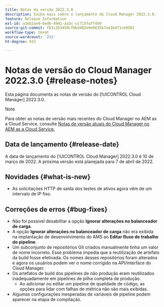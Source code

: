 ```yaml
---
title: Notas da versão 2022.3.0
description: Saiba mais sobre o lançamento do Cloud Manager 2022.3.0.
feature: Release Information
exl-id: a3eb2ae9-6ed6-4941-aa3c-cc715faff459
source-git-commit: fb3c2b3450cfbbd402e9e0635b7ae1bd71ce0501
workflow-type: tm+mt
source-wordcount: '211'
ht-degree: 91%

---
```


# Notas de versão do Cloud Manager 2022.3.0 {#release-notes}

Esta página documenta as notas de versão do [!UICONTROL Cloud Manager] 2022.3.0.

>[!NOTE]
>
>Para obter as notas de versão mais recentes do Cloud Manager no AEM as a Cloud Service, consulte [Notas de versão atuais do Cloud Manager no AEM as a Cloud Service.](https://experienceleague.adobe.com/pt-br/docs/experience-manager-cloud-service/content/release-notes/cloud-manager/current)

## Data de lançamento {#release-date}

A data de lançamento do [!UICONTROL Cloud Manager] 2022.3.0 é 10 de março de 2022. A próxima versão está planejada para 7 de abril de 2022.

## Novidades {#what-is-new}

* As solicitações HTTP de saída dos testes de ativos agora vêm de um intervalo de IP fixo.


## Correções de erros {#bug-fixes}

* Não foi possível desabilitar a opção **Ignorar alterações no balanceador de carga**.
* A opção **Ignorar alterações no balanceador de carga** não era exibida na implantação de desenvolvimento do AMS ao **Editar fluxo de trabalho do pipeline**.
* Um subconjunto de repositórios Git criados manualmente tinha um valor de nome incorreto. Esse problema impedia que a reutilização de artefato da build fosse efetivada. Os nomes desses repositórios foram alterados e agora os usuários podem ver o nome corrigido na API/interface do Cloud Manager.
* Os artefatos de build dos pipelines de não produção eram reutilizados inadequadamente em pipelines de pilha completa de produção.
   * Ao adicionar ou editar um pipeline de qualidade de código, as opções para lidar com falhas de métrica não são mais exibidas.
* Algumas configurações inesperadas de variáveis de pipeline podem aparecer na etapa de compilação.
